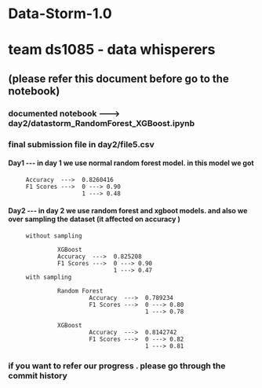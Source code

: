 # Data-Storm-1.0 
# team ds1085 - data whisperers  
## (please refer this document before go to the notebook)


### documented notebook ---> day2/datastorm_RandomForest_XGBoost.ipynb

### final submission file in day2/file5.csv



#### Day1 --- in day 1 we use normal random forest model. in this model we got 
         
         Accuracy  --->  0.8260416
         F1 Scores --->  0 ---> 0.90
                         1 ---> 0.48
  
#### Day2 --- in day 2 we use random forest and xgboot models. and also we over sampling the dataset (it affected on accuracy )
         
         without sampling
                 
                  XGBoost
                  Accuracy  --->  0.825208
                  F1 Scores --->  0 ---> 0.90
                                  1 ---> 0.47 
         with sampling          
                  
                  Random Forest
                           Accuracy  --->  0.789234
                           F1 Scores --->  0 ---> 0.80
                                           1 ---> 0.78

                  XGBoost
                           Accuracy  --->  0.8142742
                           F1 Scores --->  0 ---> 0.82 
                                           1 ---> 0.81         

### if you want to refer our progress . please go through the commit history

